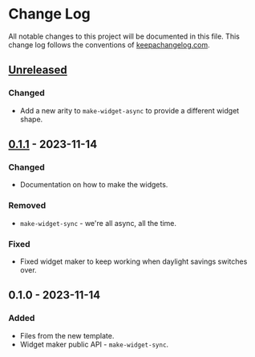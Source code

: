 # Change Log
All notable changes to this project will be documented in this file. This change log follows the conventions of [keepachangelog.com](http://keepachangelog.com/).

## [Unreleased]
### Changed
- Add a new arity to `make-widget-async` to provide a different widget shape.

## [0.1.1] - 2023-11-14
### Changed
- Documentation on how to make the widgets.

### Removed
- `make-widget-sync` - we're all async, all the time.

### Fixed
- Fixed widget maker to keep working when daylight savings switches over.

## 0.1.0 - 2023-11-14
### Added
- Files from the new template.
- Widget maker public API - `make-widget-sync`.

[Unreleased]: https://sourcehost.site/your-name/moonboard-backend/compare/0.1.1...HEAD
[0.1.1]: https://sourcehost.site/your-name/moonboard-backend/compare/0.1.0...0.1.1
